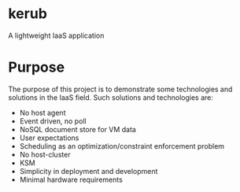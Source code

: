 kerub
=====

A lightweight IaaS application


Purpose
=======

The purpose of this project is to demonstrate some technologies and solutions in the IaaS field.
Such solutions and technologies are:
 * No host agent
 * Event driven, no poll
 * NoSQL document store for VM data
 * User expectations
 * Scheduling as an optimization/constraint enforcement problem
 * No host-cluster
 * KSM
 * Simplicity in deployment and development
 * Minimal hardware requirements


